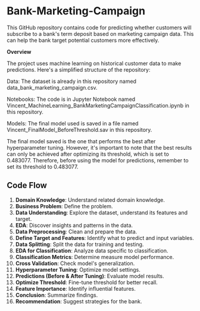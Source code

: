 # Bank-Marketing-Campaign
This GitHub repository contains code for predicting whether customers will subscribe to a bank's term deposit based on marketing campaign data. This can help the bank target potential customers more effectively.

**Overview**

The project uses machine learning on historical customer data to make predictions. Here's a simplified structure of the repository:

Data: The dataset is already in this repository named data_bank_marketing_campaign.csv.

Notebooks: The code is in Jupyter Notebook named Vincent_MachineLearning_BankMarketingCampaignClassification.ipynb in this repository.

Models: The final model used is saved in a file named Vincent_FinalModel_BeforeThreshold.sav in this repository.

The final model saved is the one that performs the best after hyperparameter tuning. However, it's important to note that the best results can only be achieved after optimizing its threshold, which is set to 0.483077. Therefore, before using the model for predictions, remember to set its threshold to 0.483077.

## Code Flow
1. **Domain Knowledge**: Understand related domain knowledge.
2. **Business Problem**: Define the problem.
3. **Data Understanding**: Explore the dataset, understand its features and target.
4. **EDA**: Discover insights and patterns in the data.
5. **Data Preprocessing**: Clean and prepare the data.
6. **Define Target and Features**: Identify what to predict and input variables.
7. **Data Splitting**: Split the data for training and testing.
8. **EDA for Classification**: Analyze data specific to classification.
9. **Classification Metrics**: Determine measure model performance.
10. **Cross Validation**: Check model's generalization.
11. **Hyperparameter Tuning**: Optimize model settings.
12. **Predictions (Before & After Tuning)**: Evaluate model results.
13. **Optimize Threshold**: Fine-tune threshold for better recall.
14. **Feature Importance**: Identify influential features.
15. **Conclusion**: Summarize findings.
16. **Recommendation**: Suggest strategies for the bank.

